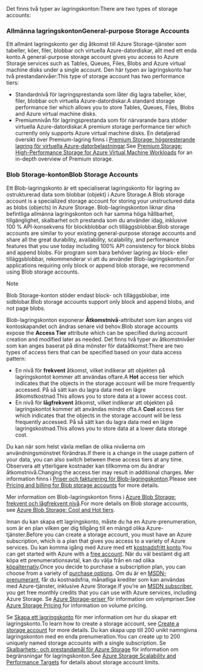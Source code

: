 <span data-ttu-id="c614f-101">Det finns två typer av lagringskonton:</span><span class="sxs-lookup"><span data-stu-id="c614f-101">There are two types of storage accounts:</span></span>

### <a name="general-purpose-storage-accounts"></a><span data-ttu-id="c614f-102">Allmänna lagringskonton</span><span class="sxs-lookup"><span data-stu-id="c614f-102">General-purpose Storage Accounts</span></span>
<span data-ttu-id="c614f-103">Ett allmänt lagringskonto ger dig åtkomst till Azure Storage-tjänster som tabeller, köer, filer, blobbar och virtuella Azure-datordiskar, allt med ett enda konto.</span><span class="sxs-lookup"><span data-stu-id="c614f-103">A general-purpose storage account gives you access to Azure Storage services such as Tables, Queues, Files, Blobs and Azure virtual machine disks under a single account.</span></span> <span data-ttu-id="c614f-104">Den här typen av lagringskonto har två prestandanivåer:</span><span class="sxs-lookup"><span data-stu-id="c614f-104">This type of storage account has two performance tiers:</span></span>

* <span data-ttu-id="c614f-105">Standardnivå för lagringsprestanda som låter dig lagra tabeller, köer, filer, blobbar och virtuella Azure-datordiskar.</span><span class="sxs-lookup"><span data-stu-id="c614f-105">A standard storage performance tier which allows you to store Tables, Queues, Files, Blobs and Azure virtual machine disks.</span></span>
* <span data-ttu-id="c614f-106">Premiumnivån för lagringsprestanda som för närvarande bara stöder virtuella Azure-datordiskar.</span><span class="sxs-lookup"><span data-stu-id="c614f-106">A premium storage performance tier which currently only supports Azure virtual machine disks.</span></span> <span data-ttu-id="c614f-107">En detaljerad översikt över Premium-lagring finns i [Premium Storage: högpresterande lagring för virtuella Azure-datorbelastningar](../articles/storage/common/storage-premium-storage.md).</span><span class="sxs-lookup"><span data-stu-id="c614f-107">See [Premium Storage: High-Performance Storage for Azure Virtual Machine Workloads](../articles/storage/common/storage-premium-storage.md) for an in-depth overview of Premium storage.</span></span>

### <a name="blob-storage-accounts"></a><span data-ttu-id="c614f-108">Blob Storage-konton</span><span class="sxs-lookup"><span data-stu-id="c614f-108">Blob Storage Accounts</span></span>
<span data-ttu-id="c614f-109">Ett Blob-lagringskonto är ett specialiserat lagringskonto för lagring av ostrukturerad data som blobbar (objekt) i Azure Storage.</span><span class="sxs-lookup"><span data-stu-id="c614f-109">A Blob storage account is a specialized storage account for storing your unstructured data as blobs (objects) in Azure Storage.</span></span> <span data-ttu-id="c614f-110">Blob-lagringskonton liknar dina befintliga allmänna lagringskonton och har samma höga hållbarhet, tillgänglighet, skalbarhet och prestanda som du använder idag, inklusive 100 % API-konsekvens för blockblobbar och tilläggsblobbar.</span><span class="sxs-lookup"><span data-stu-id="c614f-110">Blob storage accounts are similar to your existing general-purpose storage accounts and share all the great durability, availability, scalability, and performance features that you use today including 100% API consistency for block blobs and append blobs.</span></span> <span data-ttu-id="c614f-111">För program som bara behöver lagring av block- eller tilläggsblobbar, rekommenderar vi att du använder Blob-lagringskonton.</span><span class="sxs-lookup"><span data-stu-id="c614f-111">For applications requiring only block or append blob storage, we recommend using Blob storage accounts.</span></span>

> [!NOTE]
> <span data-ttu-id="c614f-112">Blob Storage-konton stöder endast block- och tilläggsblobar, inte sidblobar.</span><span class="sxs-lookup"><span data-stu-id="c614f-112">Blob storage accounts support only block and append blobs, and not page blobs.</span></span>
> 
> 

<span data-ttu-id="c614f-113">Blob-lagringskonton exponerar **Åtkomstnivå**-attributet som kan anges vid kontoskapandet och ändras senare vid behov.</span><span class="sxs-lookup"><span data-stu-id="c614f-113">Blob storage accounts expose the **Access Tier** attribute which can be specified during account creation and modified later as needed.</span></span> <span data-ttu-id="c614f-114">Det finns två typer av åtkomstnivåer som kan anges baserat på dina mönster för dataåtkomst:</span><span class="sxs-lookup"><span data-stu-id="c614f-114">There are two types of access tiers that can be specified based on your data access pattern:</span></span>

* <span data-ttu-id="c614f-115">En nivå för **frekvent** åtkomst, vilket indikerar att objekten på lagringskontot kommer att användas oftare.</span><span class="sxs-lookup"><span data-stu-id="c614f-115">A **Hot** access tier which indicates that the objects in the storage account will be more frequently accessed.</span></span> <span data-ttu-id="c614f-116">På så sätt kan du lagra data med en lägre åtkomstkostnad.</span><span class="sxs-lookup"><span data-stu-id="c614f-116">This allows you to store data at a lower access cost.</span></span>
* <span data-ttu-id="c614f-117">En nivå för **lågfrekvent** åtkomst, vilket indikerar att objekten på lagringskontot kommer att användas mindre ofta.</span><span class="sxs-lookup"><span data-stu-id="c614f-117">A **Cool** access tier which indicates that the objects in the storage account will be less frequently accessed.</span></span> <span data-ttu-id="c614f-118">På så sätt kan du lagra data med en lägre lagringskostnad.</span><span class="sxs-lookup"><span data-stu-id="c614f-118">This allows you to store data at a lower data storage cost.</span></span>

<span data-ttu-id="c614f-119">Du kan när som helst växla mellan de olika nivåerna om användningsmönstret förändras.</span><span class="sxs-lookup"><span data-stu-id="c614f-119">If there is a change in the usage pattern of your data, you can also switch between these access tiers at any time.</span></span> <span data-ttu-id="c614f-120">Observera att ytterligare kostnader kan tillkomma om du ändrar åtkomstnivå.</span><span class="sxs-lookup"><span data-stu-id="c614f-120">Changing the access tier may result in additional charges.</span></span> <span data-ttu-id="c614f-121">Mer information finns i [Priser och fakturering för Blob-lagringskonton](../articles/storage/blobs/storage-blob-storage-tiers.md#pricing-and-billing).</span><span class="sxs-lookup"><span data-stu-id="c614f-121">Please see [Pricing and billing for Blob storage accounts](../articles/storage/blobs/storage-blob-storage-tiers.md#pricing-and-billing) for more details.</span></span>

<span data-ttu-id="c614f-122">Mer information om Blob-lagringskonton finns i [Azure Blob Storage: frekvent och lågfrekvent nivå](../articles/storage/blobs/storage-blob-storage-tiers.md).</span><span class="sxs-lookup"><span data-stu-id="c614f-122">For more details on Blob storage accounts, see [Azure Blob Storage: Cool and Hot tiers](../articles/storage/blobs/storage-blob-storage-tiers.md).</span></span>

<span data-ttu-id="c614f-123">Innan du kan skapa ett lagringskonto, måste du ha en Azure-prenumeration, som är en plan vilken ger dig tillgång till en mängd olika Azure-tjänster.</span><span class="sxs-lookup"><span data-stu-id="c614f-123">Before you can create a storage account, you must have an Azure subscription, which is a plan that gives you access to a variety of Azure services.</span></span> <span data-ttu-id="c614f-124">Du kan komma igång med Azure med ett [kostnadsfritt konto](https://azure.microsoft.com/pricing/free-trial/).</span><span class="sxs-lookup"><span data-stu-id="c614f-124">You can get started with Azure with a [free account](https://azure.microsoft.com/pricing/free-trial/).</span></span> <span data-ttu-id="c614f-125">När du väl bestämt dig att köpa ett prenumerationsavtal, kan du välja från en rad olika [köpalternativ](https://azure.microsoft.com/pricing/purchase-options/).</span><span class="sxs-lookup"><span data-stu-id="c614f-125">Once you decide to purchase a subscription plan, you can choose from a variety of [purchase options](https://azure.microsoft.com/pricing/purchase-options/).</span></span> <span data-ttu-id="c614f-126">Om du är en [MSDN-prenumerant](https://azure.microsoft.com/pricing/member-offers/msdn-benefits-details/), får du kostnadsfria, månatliga krediter som kan användas med Azure-tjänster, inklusive Azure Storage.</span><span class="sxs-lookup"><span data-stu-id="c614f-126">If you’re an [MSDN subscriber](https://azure.microsoft.com/pricing/member-offers/msdn-benefits-details/), you get free monthly credits that you can use with Azure services, including Azure Storage.</span></span> <span data-ttu-id="c614f-127">Se [Azure Storage-priser ](https://azure.microsoft.com/pricing/details/storage/) för information om volympriser.</span><span class="sxs-lookup"><span data-stu-id="c614f-127">See [Azure Storage Pricing ](https://azure.microsoft.com/pricing/details/storage/) for information on volume pricing.</span></span>

<span data-ttu-id="c614f-128">Se [Skapa ett lagringskonto](../articles/storage/common/storage-create-storage-account.md#create-a-storage-account) för mer information om hur du skapar ett lagringskonto.</span><span class="sxs-lookup"><span data-stu-id="c614f-128">To learn how to create a storage account, see [Create a storage account](../articles/storage/common/storage-create-storage-account.md#create-a-storage-account) for more details.</span></span> <span data-ttu-id="c614f-129">Du kan skapa upp till 200 unikt namngivna lagringskonton med en enda prenumeration.</span><span class="sxs-lookup"><span data-stu-id="c614f-129">You can create up to 200 uniquely named storage accounts with a single subscription.</span></span> <span data-ttu-id="c614f-130">Se [Skalbarhets- och prestandamål för Azure Storage](../articles/storage/common/storage-scalability-targets.md) för information om begränsningar för lagringskonton.</span><span class="sxs-lookup"><span data-stu-id="c614f-130">See [Azure Storage Scalability and Performance Targets](../articles/storage/common/storage-scalability-targets.md) for details about storage account limits.</span></span>

